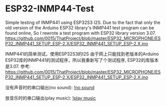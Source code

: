 # ESP32-INMP44-Test

Simple testing of INMP441 using ESP32S3 I2S.
Due to the fact that only the old version of the Arduino ESP32 library's INMP441 test program can be found online, So I rewrote a test program with ESP32 library version 3.07.
https://github.com/0015/ThatProject/blob/master/ESP32_MICROPHONE/ESP32_INMP441_SETUP_ESP-2.X/ESP32_INMP441_SETUP_ESP-2.X.ino 

INMP441的简单测试，使用ESP32S3的I2S
由于网上只能找到老版本的Arduino ESP32库的INMP441的测试程序，所以我重新写了个测试程序, ESP32的库版本是3.07.
参考: https://github.com/0015/ThatProject/blob/master/ESP32_MICROPHONE/ESP32_INMP441_SETUP_ESP-2.X/ESP32_INMP441_SETUP_ESP-2.X.ino

没有声音时的串口输出(no sound):
[!no sound](no_sound.jpg)

放音乐时的串口输出(play music):
[!play music](play_music.jpg)
